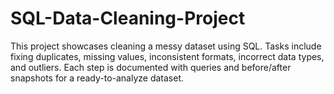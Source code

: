 # SQL-Data-Cleaning-Project
This project showcases cleaning a messy dataset using SQL. Tasks include fixing duplicates, missing values, inconsistent formats, incorrect data types, and outliers. Each step is documented with queries and before/after snapshots for a ready-to-analyze dataset.
